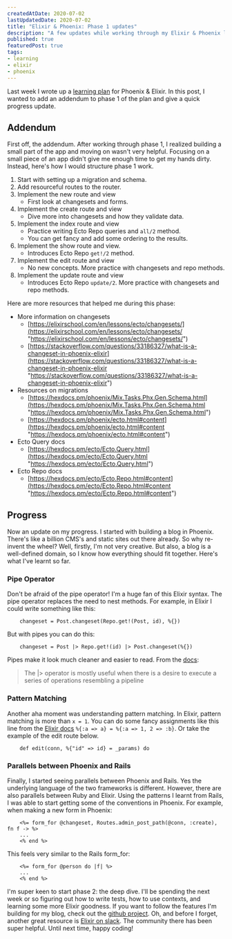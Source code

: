 ```yaml
---
createdAtDate: 2020-07-02
lastUpdatedDate: 2020-07-02
title: "Elixir & Phoenix: Phase 1 updates"
description: "A few updates while working through my Elixir & Phoenix learning plan"
published: true
featuredPost: true
tags:
- learning
- elixir
- phoenix
---
```

Last week I wrote up a [learning plan](https://www.jonathanyeong.com/posts/phoenix-elixir-learning-plan/) for Phoenix & Elixir. In this post, I wanted to add an addendum to phase 1 of the plan and give a quick progress update.

## Addendum

First off, the addendum. After working through phase 1, I realized building a small part of the app and moving on wasn't very helpful. Focusing on a small piece of an app didn't give me enough time to get my hands dirty. Instead, here's how I would structure phase 1 work.

1. Start with setting up a migration and schema.
2. Add resourceful routes to the router.
3. Implement the new route and view
   * First look at changesets and forms.
4. Implement the create route and view
   * Dive more into changesets and how they validate data.
5. Implement the index route and view
   * Practice writing Ecto Repo queries and `all/2` method.
   * You can get fancy and add some ordering to the results.
6. Implement the show route and view.
   * Introduces Ecto Repo `get!/2` method.
7. Implement the edit route and view
   * No new concepts. More practice with changesets and repo methods.
8. Implement the update route and view
   * Introduces Ecto Repo `update/2`. More practice with changesets and repo methods.

Here are more resources that helped me during this phase:

* More information on changesets
  * [https://elixirschool.com/en/lessons/ecto/changesets/](https://elixirschool.com/en/lessons/ecto/changesets/ "https://elixirschool.com/en/lessons/ecto/changesets/")
  * [https://stackoverflow.com/questions/33186327/what-is-a-changeset-in-phoenix-elixir](https://stackoverflow.com/questions/33186327/what-is-a-changeset-in-phoenix-elixir "https://stackoverflow.com/questions/33186327/what-is-a-changeset-in-phoenix-elixir")
* Resources on migrations
  * [https://hexdocs.pm/phoenix/Mix.Tasks.Phx.Gen.Schema.html](https://hexdocs.pm/phoenix/Mix.Tasks.Phx.Gen.Schema.html "https://hexdocs.pm/phoenix/Mix.Tasks.Phx.Gen.Schema.html")
  * [https://hexdocs.pm/phoenix/ecto.html#content](https://hexdocs.pm/phoenix/ecto.html#content "https://hexdocs.pm/phoenix/ecto.html#content")
* Ecto Query docs
  * [https://hexdocs.pm/ecto/Ecto.Query.html](https://hexdocs.pm/ecto/Ecto.Query.html "https://hexdocs.pm/ecto/Ecto.Query.html")
* Ecto Repo docs
  * [https://hexdocs.pm/ecto/Ecto.Repo.html#content](https://hexdocs.pm/ecto/Ecto.Repo.html#content "https://hexdocs.pm/ecto/Ecto.Repo.html#content")

## Progress

Now an update on my progress. I started with building a blog in Phoenix. There's like a billion CMS's and static sites out there already. So why re-invent the wheel? Well, firstly, I'm not very creative. But also, a blog is a well-defined domain, so I know how everything should fit together. Here's what I've learnt so far.

### Pipe Operator

Don't be afraid of the pipe operator! I'm a huge fan of this Elixir syntax. The pipe operator replaces the need to nest methods. For example, in Elixir I could write something like this:
```
    changeset = Post.changeset(Repo.get!(Post, id), %{})
```
But with pipes you can do this:
```
    changeset = Post |> Repo.get!(id) |> Post.changeset(%{})
```
Pipes make it look much cleaner and easier to read. From the [docs](https://hexdocs.pm/elixir/Kernel.html#%7C%3E/2):

> The |> operator is mostly useful when there is a desire to execute a series of operations resembling a pipeline

### Pattern Matching

Another aha moment was understanding pattern matching. In Elixir, pattern matching is more than `x = 1`. You can do some fancy assignments like this line from the [Elixir docs](https://elixir-lang.org/getting-started/keywords-and-maps.html#maps) `%{:a => a} = %{:a => 1, 2 => :b}`. Or take the example of the edit route below.
```
    def edit(conn, %{"id" => id} = _params) do
```
### Parallels between Phoenix and Rails

Finally, I started seeing parallels between Phoenix and Rails. Yes the underlying language of the two frameworks is different. However, there are also parallels between Ruby and Elixir. Using the patterns I learnt from Rails, I was able to start getting some of the conventions in Phoenix. For example, when making a new form in Phoenix:
```
    <%= form_for @changeset, Routes.admin_post_path(@conn, :create), fn f -> %>
    ...
    <% end %>
```
This feels very similar to the Rails form_for:
```
    <%= form_for @person do |f| %>
    ...
    <% end %>
```
I'm super keen to start phase 2: the deep dive. I'll be spending the next week or so figuring out how to write tests, how to use contexts, and learning some more Elixir goodness. If you want to follow the features I'm building for my blog, check out the [github project](https://github.com/jonathanyeong/phoenix_blog/projects/1). Oh, and before I forget, another great resource is [Elixir on slack](https://elixir-slackin.herokuapp.com/). The community there has been super helpful. Until next time, happy coding!